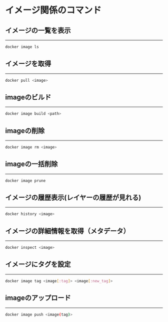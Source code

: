 # イメージ関係のコマンド

## イメージの一覧を表示
<hr>

```bash
docker image ls
```

## イメージを取得
<hr>

```bash
docker pull <image>
```

## imageのビルド
<hr>

```bash
docker image build <path>
```

## imageの削除
<hr>

```bash
docker image rm <image>
```

## imageの一括削除
<hr>

```bash
docker image prune
```

## イメージの履歴表示(レイヤーの履歴が見れる)
<hr>

```bash
docker history <image>
```

## イメージの詳細情報を取得（メタデータ）
<hr>

```bash
docker inspect <image>
```

## イメージにタグを設定
<hr>

```bash
docker image tag <image[:tag]> <image[:new_tag]>
```
## imageのアップロード
<hr>

```bash
docker image push <image(tag)>
```



